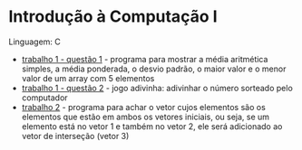 # Introdução à Computação I 
Linguagem: C

+ [trabalho 1 - questão 1](https://github.com/lalamp/IC1/blob/main/trab1q1.c) - programa para mostrar a média aritmética simples, a média ponderada, o desvio padrão, o maior valor e o menor valor de um array com 5 elementos
+ [trabalho 1 - questão 2](https://github.com/lalamp/IC1/blob/main/trab1q2.c) - jogo adivinha: adivinhar o número sorteado pelo computador
+ [trabalho 2](https://github.com/lalamp/IC1/blob/main/trab2.c) - programa para achar o vetor cujos elementos são os elementos que estão em ambos os vetores iniciais, ou seja, se um elemento está no vetor 1 e também no vetor 2, ele será adicionado ao vetor de interseção (vetor 3)
